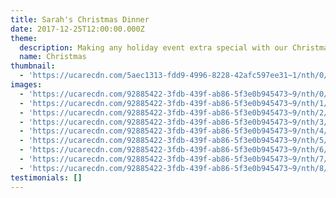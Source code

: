 ```yaml
---
title: Sarah's Christmas Dinner
date: 2017-12-25T12:00:00.000Z
theme:
  description: Making any holiday event extra special with our Christmas theme.
  name: Christmas
thumbnail:
  - 'https://ucarecdn.com/5aec1313-fdd9-4996-8228-42afc597ee31~1/nth/0/'
images:
  - 'https://ucarecdn.com/92885422-3fdb-439f-ab86-5f3e0b945473~9/nth/0/'
  - 'https://ucarecdn.com/92885422-3fdb-439f-ab86-5f3e0b945473~9/nth/1/'
  - 'https://ucarecdn.com/92885422-3fdb-439f-ab86-5f3e0b945473~9/nth/2/'
  - 'https://ucarecdn.com/92885422-3fdb-439f-ab86-5f3e0b945473~9/nth/3/'
  - 'https://ucarecdn.com/92885422-3fdb-439f-ab86-5f3e0b945473~9/nth/4/'
  - 'https://ucarecdn.com/92885422-3fdb-439f-ab86-5f3e0b945473~9/nth/5/'
  - 'https://ucarecdn.com/92885422-3fdb-439f-ab86-5f3e0b945473~9/nth/6/'
  - 'https://ucarecdn.com/92885422-3fdb-439f-ab86-5f3e0b945473~9/nth/7/'
  - 'https://ucarecdn.com/92885422-3fdb-439f-ab86-5f3e0b945473~9/nth/8/'
testimonials: []
---
```



